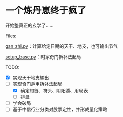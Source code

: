 # 一个炼丹崽终于疯了

开始整真正的玄学了......

Files:

[gan_zhi.py](./gan_zhi.py)：计算给定日期的天干、地支，也可输出节气

[setup_base.py](setup_base.py)：时家奇门拆补法起局

TODO:

* [X] 实现天干地支输出
* [ ] 实现奇门遁甲拆补法起局
  * [x] 确定旬首、符头、阴阳遁、用局表
  * [ ] 排盘
* [ ] 学会破局
* [ ] 基于中信行业分类对股票定性，并形成量化策略
